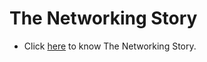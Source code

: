 # The Networking Story

  - Click [here](https://kodekloud.com/courses/873064/lectures/17074519) to know The Networking Story.
